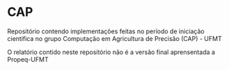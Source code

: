 # CAP
Repositório contendo implementações feitas no período de iniciação cientifica no grupo Computação em Agricultura de Precisão (CAP) - UFMT

O relatório contido neste repositório não é a versão final aprensentada a Propeq-UFMT

